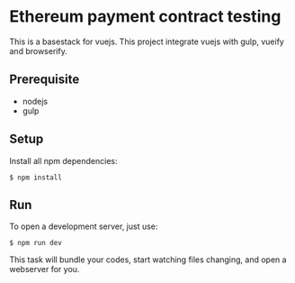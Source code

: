 # Ethereum payment contract testing

This is a basestack for vuejs. This project integrate vuejs with gulp, vueify and browserify.

## Prerequisite

* nodejs
* gulp

## Setup

Install all npm dependencies:

```
$ npm install
```

## Run

To open a development server, just use:

```
$ npm run dev
```

This task will bundle your codes, start watching files changing, and open a webserver for you.
